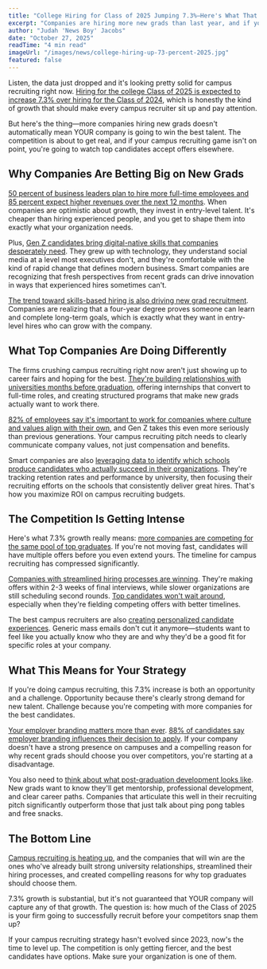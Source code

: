 ```yaml
---
title: "College Hiring for Class of 2025 Jumping 7.3%—Here's What That Means for Campus Recruiting"
excerpt: "Companies are hiring more new grads than last year, and if your campus recruiting strategy is stuck in 2023, you're already behind."
author: "Judah 'News Boy' Jacobs"
date: "October 27, 2025"
readTime: "4 min read"
imageUrl: "/images/news/college-hiring-up-73-percent-2025.jpg"
featured: false
---
```


Listen, the data just dropped and it's looking pretty solid for campus recruiting right now. [Hiring for the college Class of 2025 is expected to increase 7.3% over hiring for the Class of 2024](https://www.naceweb.org/talent-acquisition/trends-and-predictions/), which is honestly the kind of growth that should make every campus recruiter sit up and pay attention.

But here's the thing—more companies hiring new grads doesn't automatically mean YOUR company is going to win the best talent. The competition is about to get real, and if your campus recruiting game isn't on point, you're going to watch top candidates accept offers elsewhere.

## Why Companies Are Betting Big on New Grads

[50 percent of business leaders plan to hire more full-time employees and 85 percent expect higher revenues over the next 12 months](https://www.paychex.com/articles/human-resources/hiring-and-recruiting-trends). When companies are optimistic about growth, they invest in entry-level talent. It's cheaper than hiring experienced people, and you get to shape them into exactly what your organization needs.

Plus, [Gen Z candidates bring digital-native skills that companies desperately need](https://wizehire.com/hiring-trends). They grew up with technology, they understand social media at a level most executives don't, and they're comfortable with the kind of rapid change that defines modern business. Smart companies are recognizing that fresh perspectives from recent grads can drive innovation in ways that experienced hires sometimes can't.

[The trend toward skills-based hiring is also driving new grad recruitment](https://www.paychex.com/articles/human-resources/hiring-and-recruiting-trends). Companies are realizing that a four-year degree proves someone can learn and complete long-term goals, which is exactly what they want in entry-level hires who can grow with the company.

## What Top Companies Are Doing Differently

The firms crushing campus recruiting right now aren't just showing up to career fairs and hoping for the best. [They're building relationships with universities months before graduation](https://blog.workday.com/en-us/what-should-your-hiring-strategy-be-in-2025.html), offering internships that convert to full-time roles, and creating structured programs that make new grads actually want to work there.

[82% of employees say it's important to work for companies where culture and values align with their own](https://recruiterflow.com/blog/recruitment-best-practices/), and Gen Z takes this even more seriously than previous generations. Your campus recruiting pitch needs to clearly communicate company values, not just compensation and benefits.

Smart companies are also [leveraging data to identify which schools produce candidates who actually succeed in their organizations](https://blog.clearcompany.com/talent-acquisition-trends-to-watch). They're tracking retention rates and performance by university, then focusing their recruiting efforts on the schools that consistently deliver great hires. That's how you maximize ROI on campus recruiting budgets.

## The Competition Is Getting Intense

Here's what 7.3% growth really means: [more companies are competing for the same pool of top graduates](https://www.kornferry.com/insights/featured-topics/talent-recruitment/talent-acquisition-trends-2025). If you're not moving fast, candidates will have multiple offers before you even extend yours. The timeline for campus recruiting has compressed significantly.

[Companies with streamlined hiring processes are winning](https://www.aihr.com/blog/recruiting-strategies/). They're making offers within 2-3 weeks of final interviews, while slower organizations are still scheduling second rounds. [Top candidates won't wait around](https://www.careerbee.io/the-recruiting-mistakes-companies-need-to-avoid-in-2024/), especially when they're fielding competing offers with better timelines.

The best campus recruiters are also [creating personalized candidate experiences](https://recruiterflow.com/blog/recruitment-best-practices/). Generic mass emails don't cut it anymore—students want to feel like you actually know who they are and why they'd be a good fit for specific roles at your company.

## What This Means for Your Strategy

If you're doing campus recruiting, this 7.3% increase is both an opportunity and a challenge. Opportunity because there's clearly strong demand for new talent. Challenge because you're competing with more companies for the best candidates.

[Your employer branding matters more than ever](https://toggl.com/blog/recruitment-best-practices/). [88% of candidates say employer branding influences their decision to apply](https://blog.clearcompany.com/talent-acquisition-trends-to-watch). If your company doesn't have a strong presence on campuses and a compelling reason for why recent grads should choose you over competitors, you're starting at a disadvantage.

You also need to [think about what post-graduation development looks like](https://www.aihr.com/blog/recruiting-strategies/). New grads want to know they'll get mentorship, professional development, and clear career paths. Companies that articulate this well in their recruiting pitch significantly outperform those that just talk about ping pong tables and free snacks.

## The Bottom Line

[Campus recruiting is heating up](https://www.naceweb.org/talent-acquisition/trends-and-predictions/), and the companies that will win are the ones who've already built strong university relationships, streamlined their hiring processes, and created compelling reasons for why top graduates should choose them.

7.3% growth is substantial, but it's not guaranteed that YOUR company will capture any of that growth. The question is: how much of the Class of 2025 is your firm going to successfully recruit before your competitors snap them up?

If your campus recruiting strategy hasn't evolved since 2023, now's the time to level up. The competition is only getting fiercer, and the best candidates have options. Make sure your organization is one of them.
